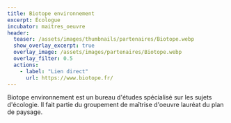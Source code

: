 ```yaml
---
title: Biotope environnement
excerpt: Écologue
incubator: maitres_oeuvre
header:
  teaser: /assets/images/thumbnails/partenaires/Biotope.webp
  show_overlay_excerpt: true
  overlay_image: /assets/images/partenaires/Biotope.webp
  overlay_filter: 0.5
  actions:
    - label: "Lien direct"
      url: https://www.biotope.fr/
---
```


Biotope environnement est un bureau d'études spécialisé sur les sujets d'écologie. Il fait partie du groupement de maîtrise d'oeuvre lauréat du plan de paysage.